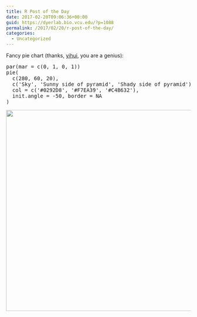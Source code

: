 ```yaml
---
title: R Post of the Day
date: 2017-02-20T09:06:36+00:00
guid: https://dyerlab.bio.vcu.edu/?p=1088
permalink: /2017/02/20/r-post-of-the-day/
categories:
  - Uncategorized
---
```

Fancy pie chart (thanks, [yihui](https://github.com/yihui), you are a genius):

<pre class="lang:r decode:true">par(mar = c(0, 1, 0, 1))
pie(
  c(280, 60, 20),
  c('Sky', 'Sunny side of pyramid', 'Shady side of pyramid'),
  col = c('#0292D8', '#F7EA39', '#C4B632'),
  init.angle = -50, border = NA
)</pre>

<img class="aligncenter wp-image-1089 size-large" src="http://dyerlab.bio.vcu.edu/wp-content/uploads/sites/4831/2017/02/pie-1-1024x731.png" width="768" height="548" srcset="http://localhost/wordpress/wp-content/uploads/2017/02/pie-1-1024x731.png 1024w, http://localhost/wordpress/wp-content/uploads/2017/02/pie-1-300x214.png 300w, http://localhost/wordpress/wp-content/uploads/2017/02/pie-1-768x549.png 768w, http://localhost/wordpress/wp-content/uploads/2017/02/pie-1.png 1344w" sizes="(max-width: 768px) 100vw, 768px" />